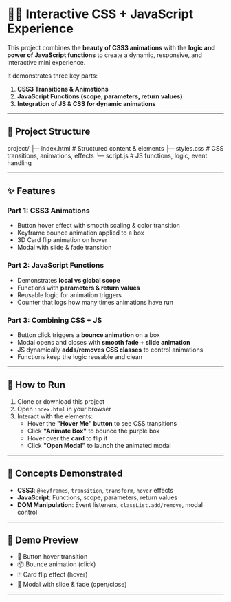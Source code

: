 # 🎨✨ Interactive CSS + JavaScript Experience

This project combines the **beauty of CSS3 animations** with the **logic and power of JavaScript functions** to create a dynamic, responsive, and interactive mini experience.  

It demonstrates three key parts:  
1. **CSS3 Transitions & Animations**  
2. **JavaScript Functions (scope, parameters, return values)**  
3. **Integration of JS & CSS for dynamic animations**  

---

## 📂 Project Structure
project/
├─ index.html # Structured content & elements
├─ styles.css # CSS transitions, animations, effects
└─ script.js # JS functions, logic, event handling


---

## ✨ Features

### Part 1: CSS3 Animations
- Button hover effect with smooth scaling & color transition  
- Keyframe bounce animation applied to a box  
- 3D Card flip animation on hover  
- Modal with slide & fade transition  

### Part 2: JavaScript Functions
- Demonstrates **local vs global scope**  
- Functions with **parameters & return values**  
- Reusable logic for animation triggers  
- Counter that logs how many times animations have run  

### Part 3: Combining CSS + JS
- Button click triggers a **bounce animation** on a box  
- Modal opens and closes with **smooth fade + slide animation**  
- JS dynamically **adds/removes CSS classes** to control animations  
- Functions keep the logic reusable and clean  

---

## 🚀 How to Run
1. Clone or download this project  
2. Open `index.html` in your browser  
3. Interact with the elements:  
   - Hover the **"Hover Me" button** to see CSS transitions  
   - Click **"Animate Box"** to bounce the purple box  
   - Hover over the **card** to flip it  
   - Click **"Open Modal"** to launch the animated modal  

---

## 🧠 Concepts Demonstrated
- **CSS3**: `@keyframes`, `transition`, `transform`, `hover` effects  
- **JavaScript**: Functions, scope, parameters, return values  
- **DOM Manipulation**: Event listeners, `classList.add/remove`, modal control  

---

## 📸 Demo Preview
- 🎨 Button hover transition  
- 📦 Bounce animation (click)  
- 🃏 Card flip effect (hover)  
- 📑 Modal with slide & fade (open/close)  

---

